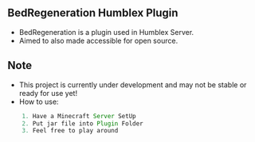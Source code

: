 ## BedRegeneration Humblex Plugin
 - BedRegeneration is a plugin used in Humblex Server. 
 - Aimed to also made accessible for open source.
## Note
- This project is currently under development and may not be stable or ready for use yet!
- How to use:
```js
    1. Have a Minecraft Server SetUp
    2. Put jar file into Plugin Folder
    3. Feel free to play around
```